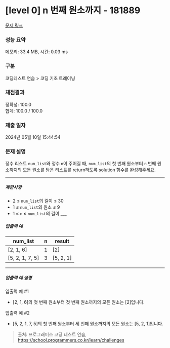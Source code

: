 # [level 0] n 번째 원소까지 - 181889 

[문제 링크](https://school.programmers.co.kr/learn/courses/30/lessons/181889) 

### 성능 요약

메모리: 33.4 MB, 시간: 0.03 ms

### 구분

코딩테스트 연습 > 코딩 기초 트레이닝

### 채점결과

정확성: 100.0<br/>합계: 100.0 / 100.0

### 제출 일자

2024년 05월 10일 15:44:54

### 문제 설명

<p>정수 리스트 <code>num_list</code>와 정수 <code>n</code>이 주어질 때, <code>num_list</code>의 첫 번째 원소부터 <code>n</code> 번째 원소까지의 모든 원소를 담은 리스트를 return하도록 solution 함수를 완성해주세요.</p>

<hr>

<h5>제한사항</h5>

<ul>
<li>2 ≤ <code>num_list</code>의 길이 ≤ 30</li>
<li>1 ≤ <code>num_list</code>의 원소 ≤ 9</li>
<li>1 ≤ <code>n</code> ≤ <code>num_list</code>의 길이
___</li>
</ul>

<h5>입출력 예</h5>
<table class="table">
        <thead><tr>
<th>num_list</th>
<th>n</th>
<th>result</th>
</tr>
</thead>
        <tbody><tr>
<td>[2, 1, 6]</td>
<td>1</td>
<td>[2]</td>
</tr>
<tr>
<td>[5, 2, 1, 7, 5]</td>
<td>3</td>
<td>[5, 2, 1]</td>
</tr>
</tbody>
      </table>
<hr>

<h5>입출력 예 설명</h5>

<p>입출력 예 #1</p>

<ul>
<li>[2, 1, 6]의 첫 번째 원소부터 첫 번째 원소까지의 모든 원소는 [2]입니다.</li>
</ul>

<p>입출력 예 #2</p>

<ul>
<li>[5, 2, 1, 7, 5]의 첫 번째 원소부터 세 번째 원소까지의 모든 원소는 [5, 2, 1]입니다.</li>
</ul>


> 출처: 프로그래머스 코딩 테스트 연습, https://school.programmers.co.kr/learn/challenges